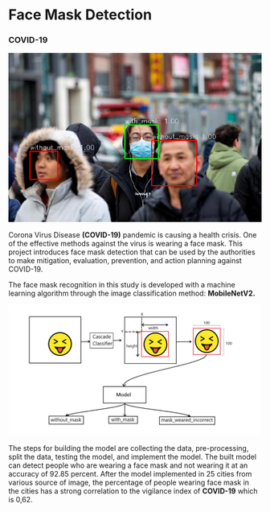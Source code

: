 # Face Mask Detection
### COVID-19




<img src="https://github.com/mohan-mathew/Face-Mask-Detection-MobileNetV2/blob/main/test-result.png" alt="My cool logo"/>


Corona Virus Disease **(COVID-19)** pandemic is causing a health crisis. One of the effective methods against the virus is wearing a face mask. This project introduces face mask detection that can be used by the authorities to make mitigation, evaluation, prevention, and action planning against COVID-19. 


The face mask recognition in this study is developed with a machine learning algorithm through the image classification method: **MobileNetV2.**


<img src="https://github.com/mohan-mathew/Face-Mask-Detection-MobileNetV2/blob/main/overview.png" alt="My cool logo"/>

The steps for building the model are collecting the data, pre-processing, split the data, testing the model, and implement the model.
The built model can detect people who are wearing a face mask and not wearing it at an accuracy of 92.85 percent.
After the model implemented in 25 cities from various source of image, the percentage of people wearing face mask in the cities has a strong correlation to the vigilance index of **COVID-19** which is 0,62.
